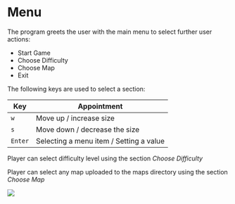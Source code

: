 # Menu
The program greets the user with the main menu to select further user actions:
+ Start Game
+ Choose Difficulty
+ Choose Map
+ Exit

The following keys are used to select a section:

|   Key   |               Appointment               |
| ------- | --------------------------------------- |
|   `w`   |        Move up   / increase size        |
|   `s`   |      Move down / decrease the size      |
| `Enter` | Selecting a menu item / Setting a value |

Player can select difficulty level using the section *Choose Difficulty*

Player can select any map uploaded to the maps directory using the section *Choose Map*

<img src='?raw=true' />
